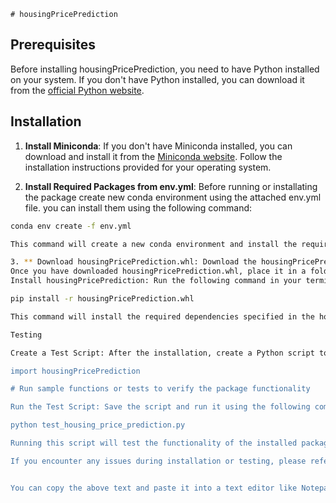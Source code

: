	

    

    
    # housingPricePrediction

## Prerequisites
Before installing housingPricePrediction, you need to have Python installed on your system. If you don't have Python installed, you can download it from the [official Python website](https://www.python.org/downloads).

## Installation
1. **Install Miniconda**: If you don't have Miniconda installed, you can download and install it from the [Miniconda website](https://docs.conda.io/en/latest/miniconda.html). Follow the installation instructions provided for your operating system.

2. **Install Required Packages from env.yml**: Before running or installating the package create new conda environment using the attached env.yml file. you can install them using the following command:

```bash
conda env create -f env.yml

This command will create a new conda environment and install the required packages specified in the env.yml file.

3. ** Download housingPricePrediction.whl: Download the housingPricePrediction.whl file.
Once you have downloaded housingPricePrediction.whl, place it in a folder on your system. Navigate to the directory where housingPricePrediction.whl is located using your terminal or command prompt.
Install housingPricePrediction: Run the following command in your terminal or command prompt to install MyPackage using pip:

pip install -r housingPricePrediction.whl

This command will install the required dependencies specified in the housingPricePrediction.whl file.

Testing

Create a Test Script: After the installation, create a Python script to test the functionality of the installed package. Here's an example Python script (test_housing_price_prediction.py) that imports the installed package and runs sample functions or tests to verify its functionality:

import housingPricePrediction

# Run sample functions or tests to verify the package functionality

Run the Test Script: Save the script and run it using the following command in your terminal or command prompt:

python test_housing_price_prediction.py

Running this script will test the functionality of the installed package.

If you encounter any issues during installation or testing, please refer to the package documentation or seek support from the package maintainers.


You can copy the above text and paste it into a text editor like Notepad to create the README.md file with the correct markdown formatting.



